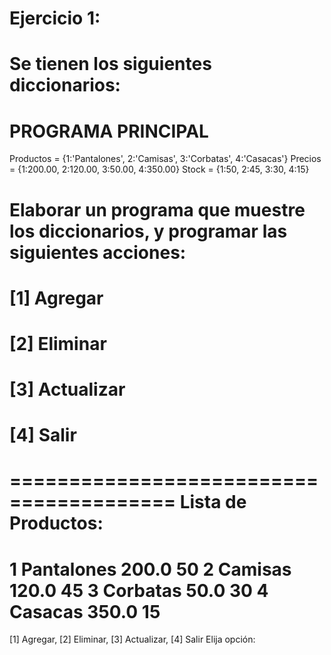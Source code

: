 # Ejercicio 1:

# Se tienen los siguientes diccionarios:
# PROGRAMA PRINCIPAL
Productos = {1:'Pantalones', 2:'Camisas', 3:'Corbatas', 4:'Casacas'}
Precios = {1:200.00, 2:120.00, 3:50.00, 4:350.00}
Stock = {1:50, 2:45, 3:30, 4:15}

# Elaborar un programa que muestre los diccionarios, y programar las siguientes acciones:
# [1] Agregar
# [2] Eliminar
# [3] Actualizar
# [4] Salir

========================================
Lista de Productos:
========================================
1 	 Pantalones	 200.0 	 50
2 	 Camisas 	 120.0 	 45
3 	 Corbatas 	 50.0 	 30
4 	 Casacas 	 350.0 	 15
========================================
[1] Agregar, [2] Eliminar, [3] Actualizar, [4] Salir
Elija opción:
